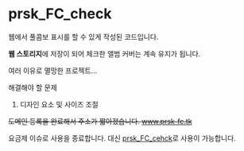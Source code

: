 # prsk_FC_check

웹에서 풀콤보 표시를 할 수 있게 작성된 코드입니다.

**웹 스토리지**에 저장이 되어 체크한 앨범 커버는 계속 유지가 됩니다.

여러 이유로 멸망한 프로젝트...


해결해야 할 문제
1. 디자인 요소 및 사이즈 조절


~~도메인 등록을 완료해서 주소가 짧아졌습니다.
www.prsk-fc.tk~~

요금제 이슈로 사용을 종료합니다. 대신 [prsk_FC_cehck](https://github.com/qlife1146/prsk_FC_check/deployments/activity_log?environment=github-pages)로 사용이 가능합니다.
